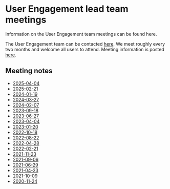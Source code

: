 User Engagement  lead team meetings
==========================

Information on the User Engagement team meetings can be found here.

The User Engagement  team can be contacted
[here](https://github.com/orgs/ESMValGroup/teams/userengagementteam). We meet 
roughly every two months and welcome all users to attend. Meeting information is 
posted [here](https://github.com/ESMValGroup/Community/discussions). 

Meeting notes
-------------

  - [2025-04-04](Minutes/20250404.md)
  - [2025-02-21](Minutes/20240221.md)
  - [2024-01-19](Minutes/20241119.md)
  - [2024-03-27](Minutes/20240327.md)
  - [2024-02-07](Minutes/20240207.md)
  - [2023-09-18](Minutes/20230918.md)
  - [2023-06-27](Minutes/20230627.md)
  - [2023-04-04](Minutes/20230404.md)
  - [2023-01-20](Minutes/20230120.md)
  - [2022-10-18](Minutes/20221018.md)
  - [2022-08-22](Minutes/20220822.md)
  - [2022-04-28](Minutes/20220428.md)
  - [2022-02-21](Minutes/20220221.md)
  - [2021-11-23](Minutes/20211123.md)
  - [2021-09-06](Minutes/20210906.md)
  - [2021-06-29](Minutes/20210629.md)
  - [2021-04-23](Minutes/20210423.md)
  - [2021-10-09](Minutes/20210209.md)
  - [2020-11-24](Minutes/20201124.md)
 
  
  
  
  
  
  
  
  
  
